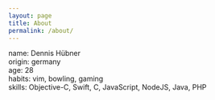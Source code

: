 ```yaml
---
layout: page
title: About
permalink: /about/
---
```


name: Dennis Hübner<br>
origin: germany<br>
age: 28<br>
habits: vim, bowling, gaming<br>
skills: Objective-C, Swift, C, JavaScript, NodeJS, Java, PHP
